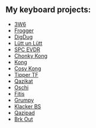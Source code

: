 ## My keyboard projects:

- [3W6](https://github.com/weteor/3W6)
- [Frogger](https://github.com/weteor/Froggr)
- [DigDug](https://github.com/weteor/DigDug)
- [Lütt un Lütt](https://github.com/weteor/LuttUnLutt)
- [SPC EVDR](https://github.com/weteor/SPC_EVDR)
- [Chonky Kong](https://github.com/weteor/ChonkyKong)
- [Kong](https://github.com/weteor/Kong)
- [Cosy Kong](https://github.com/weteor/cosyKong)
- [Tipper TF](https://github.com/weteor/Tipper-TF)
- [Qazikat](https://github.com/weteor/Qazikat)
- [Oschi](https://github.com/weteor/Oschi)
- [Fitis](https://github.com/weteor/Fitis)
- [Grumpy](https://github.com/weteor/Grumpy)
- [Klacker BS](https://github.com/weteor/Klacker_BS)
- [Qazipad](https://github.com/weteor/Qazipad)
- [Brk Out](https://github.com/weteor/BrkOut)
<!--
**weteor/weteor** is a ✨ _special_ ✨ repository because its `README.md` (this file) appears on your GitHub profile.

Here are some ideas to get you started:

- 🔭 I’m currently working on ...
- 🌱 I’m currently learning ...
- 👯 I’m looking to collaborate on ...
- 🤔 I’m looking for help with ...
- 💬 Ask me about ...
- 📫 How to reach me: ...
- 😄 Pronouns: ...
- ⚡ Fun fact: ...
-->
